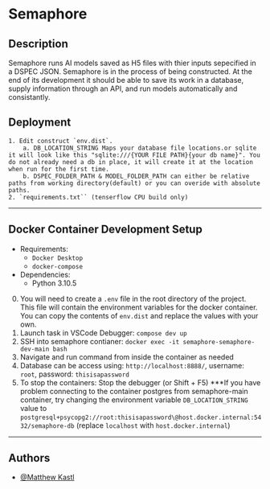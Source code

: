 # Semaphore

## Description

Semaphore runs AI models saved as H5 files with thier inputs sepecified in a DSPEC JSON.  Semaphore is in the process of being constructed. At the end of its development it should be able to save its work in a database, supply information through an API, and run models automatically and consistantly.

## Deployment

    1. Edit construct `env.dist`.
        a. DB_LOCATION_STRING Maps your database file locations.or sqlite it will look like this "sqlite:///{YOUR FILE PATH}{your db name}". You do not already need a db in place, it will create it at the location when run for the first time.
        b. DSPEC_FOLDER_PATH & MODEL_FOLDER_PATH can either be relative paths from working directory(default) or you can overide with absolute paths.
    2. `requirements.txt`` (tenserflow CPU build only)

____
## Docker Container Development Setup
- Requirements:
  - `Docker Desktop`
  - `docker-compose`
- Dependencies:
  - Python 3.10.5

0. You will need to create a `.env` file in the root directory of the project. This file will contain the environment variables for the docker container. You can copy the contents of `env.dist` and replace the values with your own.
1. Launch task in VSCode Debugger: `compose dev up`
2. SSH into semaphore contianer: `docker exec -it semaphore-semaphore-dev-main bash`
3. Navigate and run command from inside the container as needed
4. Database can be access using: `http://localhost:8888/`, username: `root`, password: `thisisapassword`
5. To stop the containers: Stop the debugger (or Shift + F5)
***If you have problem connecting to the container postgres from semaphore-main container, try changing the environment variable `DB_LOCATION_STRING` value to `postgresql+psycopg2://root:thisisapassword\@host.docker.internal:5432/semaphore-db` (replace `localhost` with `host.docker.internal`)
___
## Authors

* [@Matthew Kastl](https://github.com/matdenkas)



